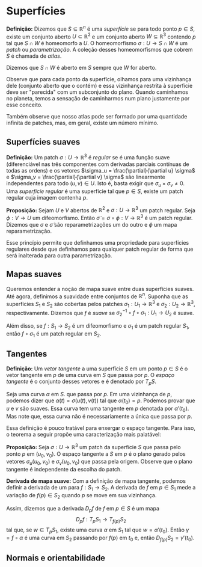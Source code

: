# Superfícies

**Definição:** Dizemos que $S \subseteq \mathbb{R}^n$ é uma *superfície* se
para todo ponto $p \in S$, existe um conjunto aberto $U \subset \mathbb{R}^2$
e um conjunto aberto $W \subseteq \mathbb{R}^3$ contendo $p$ tal que $S \cap
W$ é homeomorfo a $U$.  O homeomorfismo $\sigma : U \to S \cap W$ é um
*patch* ou *parametrização*. A coleção desses homeomorfismos que cobrem $S$ é
chamada de *atlas*. 

Dizemos que $S \cap W$ é aberto em $S$ sempre que $W$ for aberto. 

Observe que para cada ponto da superfície, olhamos para uma vizinhança dele
(conjunto aberto que o contém) e essa vizinhança restrita à superfície deve
ser "parecida" com um subconjunto do plano. Quando caminhamos no planeta,
temos a sensação de caminharmos num plano justamente por esse conceito. 

Também observe que nosso atlas pode ser formado por uma quantidade infinita de
patches, mas, em geral, existe um número mínimo.

## Superfícies suaves

**Definição:** Um patch $\sigma : U \to \mathbb{R}^3$ é *regular* se é uma
função suave (diferenciável nas três componentes com derivadas parciais
contínuas de todas as ordens) e os vetores $\sigma_u =
\frac{\partial}{\partial u} \sigma$ e $\sigma_v =
\frac{\partial}{\partial v} \sigma$ são linearmente independentes para todo
$(u,v) \in U$. Isto é, basta exigir que $\sigma_u \times \sigma_v \neq 0$. 
Uma *superfície regular* é uma superfície tal que $p \in S$, existe um patch
regular cuja imagem contenha $p$. 

**Proposição:** Sejam $U$ e $V$ abertos de $\mathbb{R}^2$ e $\sigma : U \to
\mathbb{R}^3$ um patch regular. Seja $\phi : V \to U$ um difeomorfismo. Então 
$\tilde{\sigma} = \sigma \circ \phi : V \to \mathbb{R}^3$ é um patch regular.
Dizemos que $\sigma$ e $\tilde{\sigma}$ são reparametrizações um do outro e
$\phi$ um mapa reparametrização. 

Esse princípio permite que definhamos uma propriedade para superfícies
regulares desde que definhamos para qualquer patch regular de forma que será
inalterada para outra parametrização. 

## Mapas suaves 

Queremos entender a noção de mapa suave entre duas superfícies suaves. Até
agora, definimos a suavidade entre conjuntos de $\mathbb{R}^n$. Suponha que as
superfícies $S_1$ e $S_2$ são cobertas pelos patches $\sigma_1 : U_1 \to
\mathbb{R}^3$ e $\sigma_2 : U_2 \to \mathbb{R}^3$, respectivamente. Dizemos
que $f$ é *suave* se $\sigma_2^{-1} \circ f \circ \sigma_1 : U_1 \to U_2$ é
suave. 

Além disso, se $f: S_1 \to S_2$ é um difeomorfismo e $\sigma_1$ é um patch
regular $S_1$, então $f \circ \sigma_1$ é um patch regular em $S_2$. 

## Tangentes

**Definição:** Um *vetor tangente* a uma superfície $S$ em um ponto $p \in
S$ é o vetor tangente em $p$ de uma curva em $S$ que passa por $p$. O *espaço
tangente* é o conjunto desses vetores e é denotado por $T_pS$.  

Seja uma curva $\alpha$ em $S$. que passa por $p$. Em uma vizinhança de $p$,
podemos dizer que $\alpha(t) = \sigma(u(t), v(t))$ tal que $\alpha(t_0) = p$.
Podemos provar que $u$ e $v$ são suaves. Essa curva tem uma tangente em $p$
denotada por $\alpha '(t_0)$. Mas note que, essa curva não é necessariamente a
única que passa por $p$. 

Essa definição é pouco tratável para enxergar o espaço tangente. Para
isso, o teorema a seguir propõe uma caracterização mais palatável: 

**Proposição:** Seja $\sigma : U \to \mathbb{R}^3$ um patch da superfície $S$
que passa pelo ponto $p$ em $(u_0, v_0)$. O espaço tangente a $S$ em $p$ é o
plano gerado pelos vetores $\sigma_u(u_0, v_0)$ e $\sigma_v(u_0, v_0)$ que
passa pela origem.  Observe que o plano tangente é independente da escolha do
patch. 

**Derivada de mapa suave:** Com a definição de mapa tangente, podemos definir
a derivada de um para $f: S_1 \to S_2$. A derivada de $f$ em $p \in S_1$ mede
a variação de $f(p) \in S_2$ quando $p$ se move em sua vizinhança. 

Assim, dizemos que a derivada $D_pf$ de $f$ em $p \in S$ é um mapa 
$$
D_pf : T_pS_1 \to T_{f(p)}S_2
$$
tal que, se $w \in T_pS_1$, existe uma curva $\alpha$ em $S_1$ tal que $w = \alpha
'(t_0)$. Então $\gamma = f \circ \alpha$ é uma curva em $S_2$ passando por
$f(p)$ em $t_0$ e, então $D_{f(p)}S_2 = \gamma '(t_0)$. 

## Normais e orientabilidade 